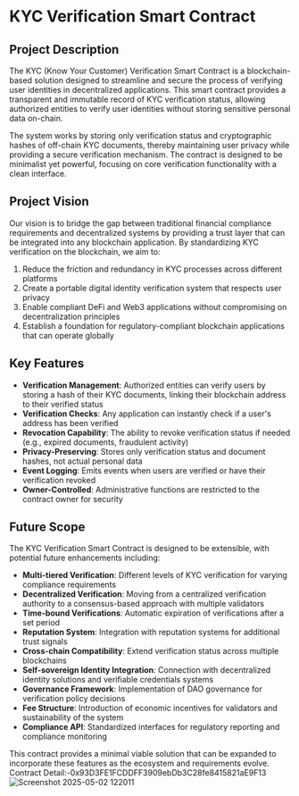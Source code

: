 # KYC Verification Smart Contract

## Project Description

The KYC (Know Your Customer) Verification Smart Contract is a blockchain-based solution designed to streamline and secure the process of verifying user identities in decentralized applications. This smart contract provides a transparent and immutable record of KYC verification status, allowing authorized entities to verify user identities without storing sensitive personal data on-chain.

The system works by storing only verification status and cryptographic hashes of off-chain KYC documents, thereby maintaining user privacy while providing a secure verification mechanism. The contract is designed to be minimalist yet powerful, focusing on core verification functionality with a clean interface.

## Project Vision

Our vision is to bridge the gap between traditional financial compliance requirements and decentralized systems by providing a trust layer that can be integrated into any blockchain application. By standardizing KYC verification on the blockchain, we aim to:

1. Reduce the friction and redundancy in KYC processes across different platforms
2. Create a portable digital identity verification system that respects user privacy
3. Enable compliant DeFi and Web3 applications without compromising on decentralization principles
4. Establish a foundation for regulatory-compliant blockchain applications that can operate globally

## Key Features

- **Verification Management**: Authorized entities can verify users by storing a hash of their KYC documents, linking their blockchain address to their verified status
- **Verification Checks**: Any application can instantly check if a user's address has been verified
- **Revocation Capability**: The ability to revoke verification status if needed (e.g., expired documents, fraudulent activity)
- **Privacy-Preserving**: Stores only verification status and document hashes, not actual personal data
- **Event Logging**: Emits events when users are verified or have their verification revoked
- **Owner-Controlled**: Administrative functions are restricted to the contract owner for security

## Future Scope

The KYC Verification Smart Contract is designed to be extensible, with potential future enhancements including:

- **Multi-tiered Verification**: Different levels of KYC verification for varying compliance requirements
- **Decentralized Verification**: Moving from a centralized verification authority to a consensus-based approach with multiple validators
- **Time-bound Verifications**: Automatic expiration of verifications after a set period
- **Reputation System**: Integration with reputation systems for additional trust signals
- **Cross-chain Compatibility**: Extend verification status across multiple blockchains
- **Self-sovereign Identity Integration**: Connection with decentralized identity solutions and verifiable credentials systems
- **Governance Framework**: Implementation of DAO governance for verification policy decisions
- **Fee Structure**: Introduction of economic incentives for validators and sustainability of the system
- **Compliance API**: Standardized interfaces for regulatory reporting and compliance monitoring

This contract provides a minimal viable solution that can be expanded to incorporate these features as the ecosystem and requirements evolve.
Contract Detail:-0x93D3FE1FCDDFF3909ebDb3C28fe8415821aE9F13
![Screenshot 2025-05-02 122011](https://github.com/user-attachments/assets/a29ec861-4962-4d2f-97f0-723c86130738)

   
